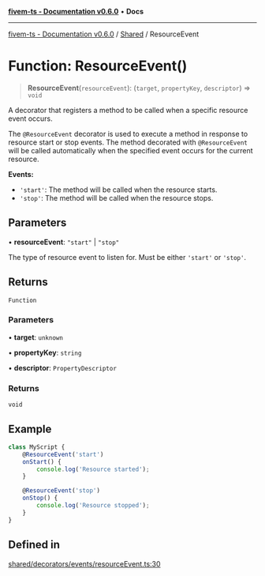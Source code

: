 [**fivem-ts - Documentation v0.6.0**](../../../README.md) • **Docs**

***

[fivem-ts - Documentation v0.6.0](../../../README.md) / [Shared](../README.md) / ResourceEvent

# Function: ResourceEvent()

> **ResourceEvent**(`resourceEvent`): (`target`, `propertyKey`, `descriptor`) => `void`

A decorator that registers a method to be called when a specific resource event occurs.

The `@ResourceEvent` decorator is used to execute a method in response to resource start or stop events.
The method decorated with `@ResourceEvent` will be called automatically when the specified event occurs for the current resource.

**Events:**
- `'start'`: The method will be called when the resource starts.
- `'stop'`: The method will be called when the resource stops.

## Parameters

• **resourceEvent**: `"start"` \| `"stop"`

The type of resource event to listen for. Must be either `'start'` or `'stop'`.

## Returns

`Function`

### Parameters

• **target**: `unknown`

• **propertyKey**: `string`

• **descriptor**: `PropertyDescriptor`

### Returns

`void`

## Example

```ts
class MyScript {
    @ResourceEvent('start')
    onStart() {
        console.log('Resource started');
    }

    @ResourceEvent('stop')
    onStop() {
        console.log('Resource stopped');
    }
}
```

## Defined in

[shared/decorators/events/resourceEvent.ts:30](https://github.com/Purpose-Dev/fivem-ts/blob/main/src/shared/decorators/events/resourceEvent.ts#L30)

